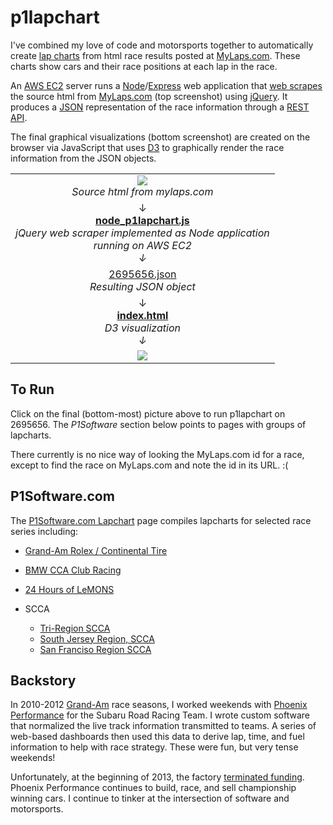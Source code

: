 p1lapchart
==========
I've combined my love of code and motorsports together to automatically create 
[lap charts](http://www.collinsdictionary.com/dictionary/english/lap-chart) from html race results posted at
[MyLaps.com](http://mylaps.com).  These charts show cars and their race positions at each lap in the race.

An [AWS EC2](http://aws.amazon.com/ec2/) server runs a [Node](http://nodejs.org)/[Express](http://expressjs.com/)
web application that [web scrapes](http://en.wikipedia.org/wiki/Web_scraping) the source html from 
[MyLaps.com](http://mylaps.com) (top screenshot) using
[jQuery](http://jquery.org).
It produces a [JSON](http://en.wikipedia.org/wiki/Json) representation of the race information through a 
[REST API](http://en.wikipedia.org/wiki/Representational_state_transfer).

The final graphical visualizations (bottom screenshot) are created on the browser via JavaScript that uses
[D3](http://d3js.org/) to graphically render the race information from the JSON objects.  

<table>
<tr><td align="center">
<a href="http://www.mylaps.com/en/lapchart/2695656"><img src="https://github.com/kenklin/p1lapchart/blob/master/images/p1lapchart-mylaps.png?raw=true"></a>
<br><i>Source html from mylaps.com
</td></tr>
<tr><td align="center">
&#8595;
<br><a href="https://github.com/kenklin/p1lapchart/blob/master/node-p1lapchart.js"><strong>node_p1lapchart.js</strong></a>
<br><i>jQuery web scraper implemented as Node application
<br>running on AWS EC2
<br>&#8595;
</td></tr>
<tr><td align="center">
<a href="https://github.com/kenklin/p1lapchart/blob/master/lapchart/2695656.json">2695656.json</a>
<br><i>Resulting JSON object
</td></tr>
<tr><td align="center">
&#8595;
<br><a href="https://github.com/kenklin/p1lapchart/blob/master/index.html"><strong>index.html</strong></a>
<br><i>D3 visualization
<br>&#8595;
</td></tr>
<tr><td align="center">
<a href="http://kenlin.com/x/p1lapchart/?id=2695656"><img src="https://github.com/kenklin/p1lapchart/blob/master/images/p1lapchart-d3.png?raw=true"></a>
</td></tr>
</table>

To Run
------
Click on the final (bottom-most) picture above to run p1lapchart on 2695656.
The *P1Software* section below points to pages with groups of lapcharts.

There currently is no nice way of looking the MyLaps.com id for a race,
except to find the race on MyLaps.com and note the id in its URL.  :(

P1Software.com
--------------
The [P1Software.com Lapchart](http://p1software.com/lapchart) page compiles lapcharts for selected race series including:

- [Grand-Am Rolex / Continental Tire](http://p1software.com/lapchart/grand-american-road-racing-grand-am/)

- [BMW CCA Club Racing](http://p1software.com/lapchart/bmw-cca-club-racing)

- [24 Hours of LeMONS](http://p1software.com/lapchart/24-hours-of-lemons/)

- SCCA
    - [Tri-Region SCCA](http://p1software.com/lapchart/tri-region-scca/)
    - [South Jersey Region, SCCA](http://p1software.com/lapchart/south-jersey-region-scca)
    - [San Franciso Region SCCA](http://p1software.com/lapchart/san-francisco-region-scca)

Backstory
---------
In 2010-2012 [Grand-Am](http://grand-am.com) race seasons, I worked weekends with 
[Phoenix Performance](http://phoenixperformance-news.com/) for the Subaru Road Racing Team.
I wrote custom software that normalized the live track information transmitted to teams.
A series of web-based dashboards then used this data to derive lap, time, and fuel information
to help with race strategy.  These were fun, but very tense weekends!

Unfortunately, at the beginning of 2013, the factory [terminated funding](http://subiesport.tv/site/2013/02/subaru-terminating-road-racing-team/).
Phoenix Performance continues to build, race, and sell championship winning cars.
I continue to tinker at the intersection of software and motorsports.
